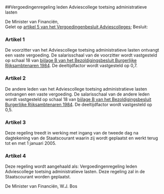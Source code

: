 <meta http-equiv='Content-Type' content='text/html; charset=utf-8' />

##Vergoedingenregeling leden Adviescollege toetsing administratieve lasten

De Minister van Financiën,  
Gelet op [artikel 5 van het Vergoedingenbesluit Adviescolleges](../../../../../../../../AMvB/vergoedingenbesluit/adviescolleges/BWBR0008353/README.md);
Besluit:    

### Artikel  1  

De voorzitter van het Adviescollege toetsing administratieve lasten ontvangt een vaste vergoeding. De salarisschaal van de voorzitter wordt vastgesteld op schaal 18 van [bijlage B van het Bezoldigingsbesluit Burgerlijke Rijksambtenaren 1984](../../../../../../../../AMvB/bezoldigingsbesluit/burgerlijke/rijksambtenaren/1984/BWBR0003630/README.md). De deeltijdfactor wordt vastgesteld op 0,7. 

### Artikel  2  

De andere leden van het Adviescollege toetsing administratieve lasten ontvangen een vaste vergoeding. De salarisschaal van de andere leden wordt vastgesteld op schaal 18 van [bijlage B van het Bezoldigingsbesluit Burgerlijke Rijksambtenaren 1984](../../../../../../../../AMvB/bezoldigingsbesluit/burgerlijke/rijksambtenaren/1984/BWBR0003630/README.md). De deeltijdfactor wordt vastgesteld op 0,5. 

### Artikel  3  

Deze regeling treedt in werking met ingang van de tweede dag na dagtekening van de Staatscourant waarin zij wordt geplaatst en werkt terug tot en met 1 januari 2005. 

### Artikel  4  

Deze regeling wordt aangehaald als: Vergoedingenregeling leden Adviescollege toetsing administratieve lasten. 
Deze regeling zal in de Staatscourant worden geplaatst.  

De 
Minister van Financiën, 
W.J. Bos     
